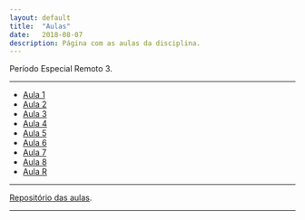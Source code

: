 ```yaml
---
layout: default
title:  "Aulas"
date:   2018-08-07
description: Página com as aulas da disciplina.
---
```


<p class="intro">Período Especial Remoto 3.</p>

---

* [Aula 1][aula1] 
* [Aula 2][aula2]
* [Aula 3][aula3]
* [Aula 4][aula4]
* [Aula 5][aula5]
* [Aula 6][aula6]
* [Aula 7][aula7]
* [Aula 8][aula8]
* [Aula R][aulaR]

<!--

* [Somatorios][aula2] 



* [Aula 8][aula8]
* [Aula 9][aula9]
* [Aula 10][aula10]
* [Aula 11][aula11]
* [Aula 12][aula12]
* [Aula 13][aula13]
* [Aula 14][aula14]

-->
---

[Repositório das aulas][maf105-gh].

---

[maf105-gh]:https://github.com/maf105
[aula1]:    https://raw.githack.com/maf105/maf105.github.io/master/Aulas_MAF105/Aula1/Aula1.pdf
[aula2]:    https://raw.githack.com/maf105/maf105.github.io/master/Aulas_MAF105/Aula2/Aula2.pdf
[aula3]:    https://raw.githack.com/maf105/maf105.github.io/master/Aulas_MAF105/Aula3/Aula3.pdf
[aula4]:    https://raw.githack.com/maf105/maf105.github.io/master/Aulas_MAF105/Aula4/Aula4.pdf
[aula5]:    https://raw.githack.com/maf105/maf105.github.io/master/Aulas_MAF105/Aula5/Aula5.pdf
[aula6]:    https://raw.githack.com/maf105/maf105.github.io/master/Aulas_MAF105/Aula6/Aula6.pdf
[aula7]:    https://raw.githack.com/maf105/maf105.github.io/master/Aulas_MAF105/Aula7/Aula7.pdf
[aula8]:    https://raw.githack.com/maf105/maf105.github.io/master/Aulas_MAF105/Aula8/Aula8.pdf
[aulaR]:   https://raw.githack.com/maf105/maf105.github.io/master/Aulas_MAF105/Curso_R/Aula1_Slidy.html



<!--

[aula9]:    https://raw.githack.com/maf105/maf105.github.io/master/Aulas_MAF105/Aula9/Aula9.pdf
[aula10]:   https://raw.githack.com/maf105/maf105.github.io/master/Aulas_MAF105/Aula10/Aula10.pdf
[aula11]:   https://raw.githack.com/maf105/maf105.github.io/master/Aulas_MAF105/Aula11/Aula11.pdf
[aula12]:   https://raw.githack.com/maf105/maf105.github.io/master/Aulas_MAF105/Aula12/Aula12.pdf
[aula13]:   https://raw.githack.com/maf105/maf105.github.io/master/Aulas_MAF105/Aula13/Aula13.pdf
[aula14]:   https://raw.githack.com/maf105/maf105.github.io/master/Aulas_MAF105/Aula14/qui_quad.pdf

-->
